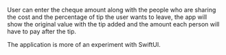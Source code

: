 User can enter the cheque amount along with the people who are sharing the cost and the percentage of tip the user wants to leave, the app will show the original value with the tip added and the amount each person will have to pay after the tip.

The application is more of an experiment with SwiftUI. 
